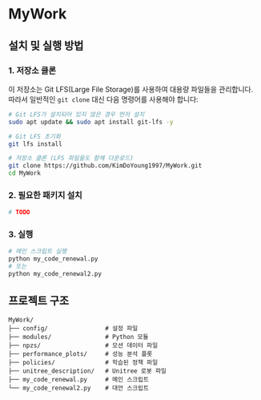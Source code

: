 # MyWork

## 설치 및 실행 방법

### 1. 저장소 클론

이 저장소는 Git LFS(Large File Storage)를 사용하여 대용량 파일들을 관리합니다. 따라서 일반적인 `git clone` 대신 다음 명령어를 사용해야 합니다:

```bash
# Git LFS가 설치되어 있지 않은 경우 먼저 설치
sudo apt update && sudo apt install git-lfs -y

# Git LFS 초기화
git lfs install

# 저장소 클론 (LFS 파일들도 함께 다운로드)
git clone https://github.com/KimDoYoung1997/MyWork.git
cd MyWork
```

### 2. 필요한 패키지 설치

```bash
# TODO

```

### 3. 실행

```bash
# 메인 스크립트 실행
python my_code_renewal.py
# 또는
python my_code_renewal2.py
```


## 프로젝트 구조

```
MyWork/
├── config/                # 설정 파일
├── modules/               # Python 모듈
├── npzs/                  # 모션 데이터 파일
├── performance_plots/     # 성능 분석 플롯
├── policies/              # 학습된 정책 파일
├── unitree_description/   # Unitree 로봇 파일
├── my_code_renewal.py     # 메인 스크립트
└── my_code_renewal2.py    # 대안 스크립트
```
